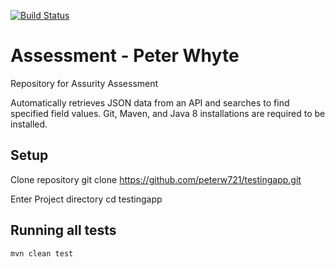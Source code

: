 [![Build Status](https://app.travis-ci.com/peterw721/testingapp.svg?branch=main)](https://app.travis-ci.com/peterw721/testingapp)

# Assessment - Peter Whyte 

Repository for Assurity Assessment 

Automatically retrieves JSON data from an API and searches to find specified field values.
Git, Maven, and Java 8 installations are required to be installed.

## Setup

Clone repository
    git clone https://github.com/peterw721/testingapp.git

Enter Project directory
    cd testingapp

## Running all tests

    mvn clean test
